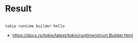 # Result

```

tokio runtime builder hello
```

- https://docs.rs/tokio/latest/tokio/runtime/struct.Builder.html
